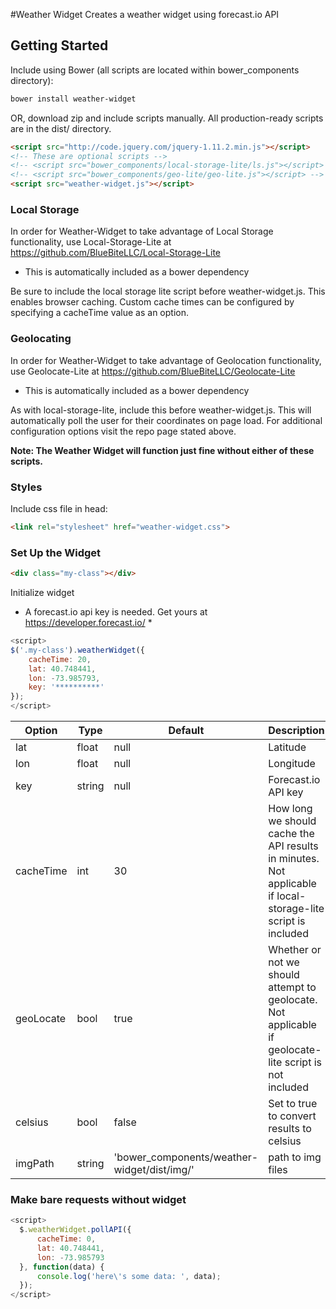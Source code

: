 #Weather Widget
Creates a weather widget using forecast.io API

## Getting Started

Include using Bower (all scripts are located within bower_components directory):

```sh
bower install weather-widget
```

OR, download zip and include scripts manually. All production-ready scripts are in the dist/ directory.

```html
<script src="http://code.jquery.com/jquery-1.11.2.min.js"></script>
<!-- These are optional scripts -->
<!-- <script src="bower_components/local-storage-lite/ls.js"></script> -->
<!-- <script src="bower_components/geo-lite/geo-lite.js"></script> -->
<script src="weather-widget.js"></script>
```


### Local Storage
In order for Weather-Widget to take advantage of Local Storage functionality, use Local-Storage-Lite at https://github.com/BlueBiteLLC/Local-Storage-Lite
* This is automatically included as a bower dependency

Be sure to include the local storage lite script before weather-widget.js. This enables browser caching. Custom cache times can be configured by specifying a cacheTime value as an option.

### Geolocating
In order for Weather-Widget to take advantage of Geolocation functionality, use Geolocate-Lite at https://github.com/BlueBiteLLC/Geolocate-Lite
* This is automatically included as a bower dependency

As with local-storage-lite, include this before weather-widget.js. This will automatically poll the user for their coordinates on page load. For additional configuration options visit the repo page stated above.

**Note: The Weather Widget will function just fine without either of these scripts.**

### Styles
Include css file in head:

```html
<link rel="stylesheet" href="weather-widget.css">
```


### Set Up the Widget

```html
<div class="my-class"></div>
```

Initialize widget
* A forecast.io api key is needed. Get yours at https://developer.forecast.io/ *

```javascript
<script>
$('.my-class').weatherWidget({
    cacheTime: 20,
    lat: 40.748441,
    lon: -73.985793,
    key: '**********'
});
</script>
```

Option | Type | Default | Description
------ | ---- | ------- | -----------
lat|float|null|Latitude
lon|float|null|Longitude
key|string|null|Forecast.io API key
cacheTime|int|30|How long we should cache the API results in minutes. Not applicable if local-storage-lite script is included
geoLocate|bool|true|Whether or not we should attempt to geolocate. Not applicable if geolocate-lite script is not included
celsius|bool|false|Set to true to convert results to celsius
imgPath|string|'bower_components/weather-widget/dist/img/'|path to img files


### Make bare requests without widget

```javascript
<script>
  $.weatherWidget.pollAPI({
      cacheTime: 0,
      lat: 40.748441,
      lon: -73.985793
  }, function(data) {
      console.log('here\'s some data: ', data);
  });
</script>
```
